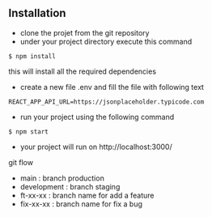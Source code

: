 
## Installation

* clone the projet from the git repository 
* under your project directory execute this command 

```
$ npm install 
```
this will install all the required dependencies

* create a new file .env and fill the file with following text
```
REACT_APP_API_URL=https://jsonplaceholder.typicode.com
```

* run your project using the following command 

```
$ npm start
```
 
 * your project will run on http://localhost:3000/


git flow


* main : branch production
* development : branch staging
* ft-xx-xx : branch name for add a feature
* fix-xx-xx : branch name for fix a bug



